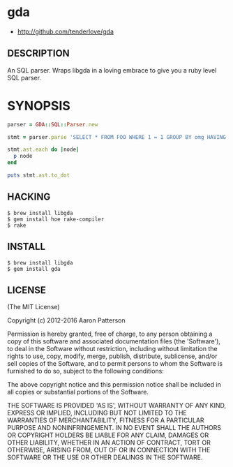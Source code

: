 # gda

* http://github.com/tenderlove/gda

## DESCRIPTION

An SQL parser. Wraps libgda in a loving embrace to give you a ruby level SQL
parser.

# SYNOPSIS

```ruby
parser = GDA::SQL::Parser.new

stmt = parser.parse 'SELECT * FROM FOO WHERE 1 = 1 GROUP BY omg HAVING omg(id) < 2 ORDER BY foo, bar LIMIT 50 OFFSET 2'

stmt.ast.each do |node|
  p node
end

puts stmt.ast.to_dot
```

## HACKING

    $ brew install libgda
    $ gem install hoe rake-compiler
    $ rake

## INSTALL


    $ brew install libgda
    $ gem install gda

## LICENSE

(The MIT License)

Copyright (c) 2012-2016 Aaron Patterson

Permission is hereby granted, free of charge, to any person obtaining
a copy of this software and associated documentation files (the
'Software'), to deal in the Software without restriction, including
without limitation the rights to use, copy, modify, merge, publish,
distribute, sublicense, and/or sell copies of the Software, and to
permit persons to whom the Software is furnished to do so, subject to
the following conditions:

The above copyright notice and this permission notice shall be
included in all copies or substantial portions of the Software.

THE SOFTWARE IS PROVIDED 'AS IS', WITHOUT WARRANTY OF ANY KIND,
EXPRESS OR IMPLIED, INCLUDING BUT NOT LIMITED TO THE WARRANTIES OF
MERCHANTABILITY, FITNESS FOR A PARTICULAR PURPOSE AND NONINFRINGEMENT.
IN NO EVENT SHALL THE AUTHORS OR COPYRIGHT HOLDERS BE LIABLE FOR ANY
CLAIM, DAMAGES OR OTHER LIABILITY, WHETHER IN AN ACTION OF CONTRACT,
TORT OR OTHERWISE, ARISING FROM, OUT OF OR IN CONNECTION WITH THE
SOFTWARE OR THE USE OR OTHER DEALINGS IN THE SOFTWARE.
